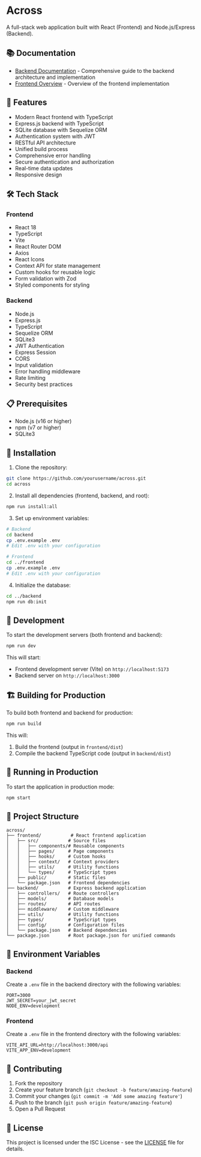 # Across

A full-stack web application built with React (Frontend) and Node.js/Express (Backend).

## 📚 Documentation

- [Backend Documentation](BACKEND.md) - Comprehensive guide to the backend architecture and implementation
- [Frontend Overview](#frontend) - Overview of the frontend implementation

## 🚀 Features

- Modern React frontend with TypeScript
- Express.js backend with TypeScript
- SQLite database with Sequelize ORM
- Authentication system with JWT
- RESTful API architecture
- Unified build process
- Comprehensive error handling
- Secure authentication and authorization
- Real-time data updates
- Responsive design

## 🛠️ Tech Stack

### Frontend
- React 18
- TypeScript
- Vite
- React Router DOM
- Axios
- React Icons
- Context API for state management
- Custom hooks for reusable logic
- Form validation with Zod
- Styled components for styling

### Backend
- Node.js
- Express.js
- TypeScript
- Sequelize ORM
- SQLite3
- JWT Authentication
- Express Session
- CORS
- Input validation
- Error handling middleware
- Rate limiting
- Security best practices

## 📋 Prerequisites

- Node.js (v16 or higher)
- npm (v7 or higher)
- SQLite3

## 🔧 Installation

1. Clone the repository:
```bash
git clone https://github.com/yourusername/across.git
cd across
```

2. Install all dependencies (frontend, backend, and root):
```bash
npm run install:all
```

3. Set up environment variables:
```bash
# Backend
cd backend
cp .env.example .env
# Edit .env with your configuration

# Frontend
cd ../frontend
cp .env.example .env
# Edit .env with your configuration
```

4. Initialize the database:
```bash
cd ../backend
npm run db:init
```

## 🚀 Development

To start the development servers (both frontend and backend):

```bash
npm run dev
```

This will start:
- Frontend development server (Vite) on `http://localhost:5173`
- Backend server on `http://localhost:3000`

## 🏗️ Building for Production

To build both frontend and backend for production:

```bash
npm run build
```

This will:
1. Build the frontend (output in `frontend/dist`)
2. Compile the backend TypeScript code (output in `backend/dist`)

## 🚀 Running in Production

To start the application in production mode:

```bash
npm start
```

## 📁 Project Structure

```
across/
├── frontend/           # React frontend application
│   ├── src/           # Source files
│   │   ├── components/# Reusable components
│   │   ├── pages/     # Page components
│   │   ├── hooks/     # Custom hooks
│   │   ├── context/   # Context providers
│   │   ├── utils/     # Utility functions
│   │   └── types/     # TypeScript types
│   ├── public/        # Static files
│   └── package.json   # Frontend dependencies
├── backend/           # Express backend application
│   ├── controllers/   # Route controllers
│   ├── models/        # Database models
│   ├── routes/        # API routes
│   ├── middleware/    # Custom middleware
│   ├── utils/         # Utility functions
│   ├── types/         # TypeScript types
│   ├── config/        # Configuration files
│   └── package.json   # Backend dependencies
└── package.json       # Root package.json for unified commands
```

## 🔐 Environment Variables

### Backend
Create a `.env` file in the backend directory with the following variables:
```
PORT=3000
JWT_SECRET=your_jwt_secret
NODE_ENV=development
```

### Frontend
Create a `.env` file in the frontend directory with the following variables:
```
VITE_API_URL=http://localhost:3000/api
VITE_APP_ENV=development
```

## 🤝 Contributing

1. Fork the repository
2. Create your feature branch (`git checkout -b feature/amazing-feature`)
3. Commit your changes (`git commit -m 'Add some amazing feature'`)
4. Push to the branch (`git push origin feature/amazing-feature`)
5. Open a Pull Request

## 📄 License

This project is licensed under the ISC License - see the [LICENSE](LICENSE) file for details.
